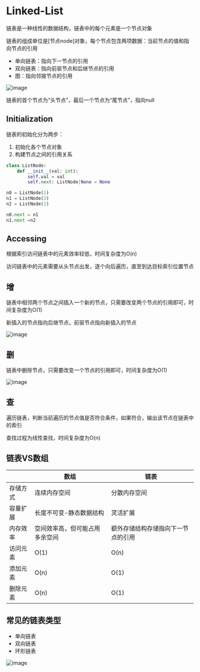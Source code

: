 # Linked-List

链表是一种线性的数据结构，链表中的每个元素是一个节点对象

链表的组成单位是[节点node]对象，每个节点包含两项数据：当前节点的值和指向节点的引用

- 单向链表：指向下一节点的引用
- 双向链表：指向前驱节点和后继节点的引用
- 图：指向邻接节点的引用

![image](https://github.com/Kainan-Liu/Computer-Science-Foundation/assets/146005327/0967cc02-9137-4a20-ad08-95ba6585b060)

链表的首个节点为“头节点”，最后一个节点为“尾节点”，指向null

## Initialization

链表的初始化分为两步：

1. 初始化各个节点对象
2. 构建节点之间的引用关系

```python
class ListNode:
    def __init__(val: int):
        self.val = val
        self.next: ListNode|None = None

n0 = ListNode(1)
n1 = ListNode(3)
n2 = ListNode(2)

n0.next = n1
n1.next =n2
```

## Accessing

根据索引访问链表中的元素效率较低，时间复杂度为O(n)

访问链表中的元素需要从头节点出发，逐个向后遍历，直至到达目标索引位置节点

## 增

链表中相邻两个节点之间插入一个新的节点，只需要改变两个节点的引用即可，时间复杂度为O(1)

新插入的节点指向后继节点，前驱节点指向新插入的节点

![image](https://github.com/Kainan-Liu/Computer-Science-Foundation/assets/146005327/0580e66e-f375-42cd-bdee-153db78834f3)

## 删

链表中删除节点，只需要改变一个节点的引用即可，时间复杂度为O(1)

![image](https://github.com/Kainan-Liu/Computer-Science-Foundation/assets/146005327/debf6880-295b-4e58-a30e-279a0bed4388)

## 查

遍历链表，判断当前遍历的节点值是否符合条件，如果符合，输出该节点在链表中的索引

查找过程为线性查找，时间复杂度为O(n)

## 链表VS数组

|          | 数组                           | 链表                               |
| -------- | ------------------------------ | ---------------------------------- |
| 存储方式 | 连续内存空间                   | 分散内存空间                       |
| 容量扩展 | 长度不可变-静态数据结构        | 灵活扩展                           |
| 内存效率 | 空间效率高，但可能占用多余空间 | 额外存储结构存储指向下一节点的引用 |
| 访问元素 | O(1)                           | O(n)                               |
| 添加元素 | O(n)                           | O(1)                               |
| 删除元素 | O(n)                           | O(1)                               |

## 常见的链表类型

- 单向链表
- 双向链表
- 环形链表

![image](https://github.com/Kainan-Liu/Computer-Science-Foundation/assets/146005327/d0c5853f-ec7a-4617-a168-fed6007699c2)

